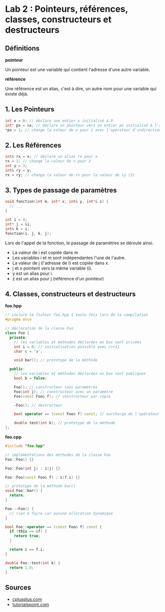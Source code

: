 # Lab 2 : Pointeurs, références, classes, constructeurs et destructeurs

## Définitions

**pointeur**

Un pointeur est une variable qui contient l'adresse d'une autre variable.

**référence**

Une référence est un alias, c'est à dire, un autre nom pour une variable qui existe déjà.

## 1. Les Pointeurs
```cpp
int x = 0; // déclare une entier x initialisé à 0
int* px = &x; // déclare un pointeur vers un entier px initialisé à l'adresse de x
*px = 1; // change la valeur de x pour 1 avec l'opérateur d'indirection *
```

## 2. Les Références
```cpp
int& rx = x; // déclare un alias rx pour x
rx = 2; // change la valeur de x pour 2
int y = 3;
int& ry = y;
rx = ry; // change la valeur de rx pour la valeur de ry (3)
```

## 3. Types de passage de paramètres
```cpp
void fonction(int m, int* x, int& y, int*& z) {
  // ...
}

int i = 4;
int* j = &i;
int& k = i;
fonction(i, j, k, j);
```

Lors de l'appel de la fonction, le passage de paramètres se déroule ainsi.

* La valeur de i est copiée dans m
* Les variables i et m sont indépendantes l'une de l'autre.
* La valeur de j (l'adresse de i) est copiée dans x.
* j et x pointent vers la même variable (i).
* y est un alias pour i.
* z est un alias pour j (référence d'un pointeur)

## 4. Classes, constructeurs et destructeurs

**foo.hpp**
```cpp
// inclure le fichier foo.hpp 1 seule fois lors de la compilation
#pragma once

// déclaration de la classe Foo
class Foo {
  private:
    // les variables et méthodes déclarées en bas sont privées
    int i = 0; // initialisation possible avec c++11
    char c = 'a';

    void bar(); // prototype de la méthode

  public:
    // les variables et méthodes déclarées en bas sont publiques
    bool b = false;

    Foo(); // constructeur sans paramètres
    Foo(int j); // constructeur avec un paramètre
    Foo(const Foo& f); // constructeur par copie

    ~Foo(); // destructeur

    bool operator == (const Foo& f) const; // surcharge de l'opérateur ==

    double test(int k); // prototype de la méthode
};
```

**foo.cpp**
```cpp
#include "foo.hpp"

// implémentations des méthodes de la classe Foo
Foo::Foo() {}

Foo::Foo(int j) : i(j) {}

Foo::Foo(const Foo& f) : i(f.i) {}

// prototype de la méthode bar()
void Foo::bar() {
  return;
}

Foo::~Foo() {
  // rien à faire car aucune allocation dynamique
}

bool Foo::operator == (const Foo& f) const {
  if (this == &f) {
    return true;
  }

  return i == f.i;
}

double Foo::test(int k) {
  return 1.0;
}
```

## Sources
* [cplusplus.com](http://www.cplusplus.com/doc/tutorial/pointers/)
* [tutorialspoint.com](https://www.tutorialspoint.com/cplusplus/cpp_references.htm)

